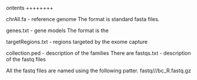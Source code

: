ontents
++++++++

chrAll.fa - reference genome
    The format is standard fasta files.

genes.txt - gene models
    The format is the

targetRegions.txt - regions targeted by the exome capture

collection.ped - description of the families
    There are
fastqs.txt - description of the fastq files

All the fastq files are named using the following patter.
fastq/<flow cell>/<lane>/bc<bar code>_R<read number>.fastq.gz
